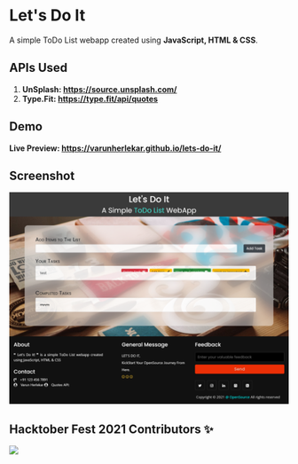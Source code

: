 # Let's Do It

A simple ToDo List webapp created using **JavaScript, HTML & CSS**.

## APIs Used
1.	**UnSplash: https://source.unsplash.com/**
2.	**Type.Fit: https://type.fit/api/quotes**


## Demo
**Live Preview: https://varunherlekar.github.io/lets-do-it/**

## Screenshot
![Lets DO It | Screenshot](https://github.com/varunherlekar/lets-do-it/blob/main/screenshot-varunherlekar.github.io-2021.10.18-23_19_52.png?raw=true)

## Hacktober Fest 2021 Contributors ✨
<a href="https://github.com/varunherlekar/lets-do-it/graphs/contributors">
  <img src="https://contrib.rocks/image?repo=varunherlekar/lets-do-it" />
</a>
